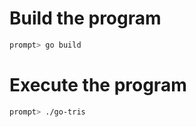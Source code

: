 # Build the program 

```bash
prompt> go build
```

# Execute the program

```bash
prompt> ./go-tris
```
